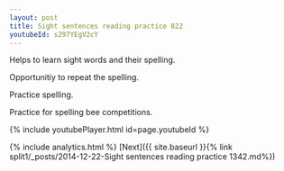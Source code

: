 ```yaml
---
layout: post
title: Sight sentences reading practice 822
youtubeId: s297YEgV2cY
---
```

 
 
Helps to learn sight words and their spelling.

Opportunitiy to repeat the spelling. 

Practice spelling. 
 
Practice for spelling bee competitions. 
 
{% include youtubePlayer.html id=page.youtubeId %}
 
 
{% include analytics.html %} 
[Next]({{ site.baseurl }}{% link  split1/_posts/2014-12-22-Sight sentences reading practice 1342.md%})
 
